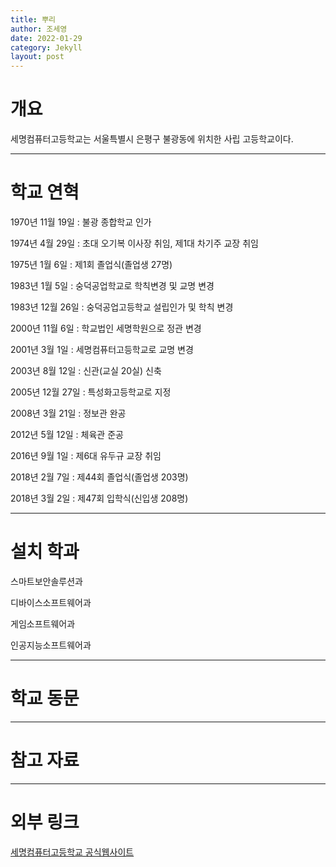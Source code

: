 ```yaml
---
title: 뿌리
author: 조세영
date: 2022-01-29
category: Jekyll
layout: post
---
```


# 개요
세명컴퓨터고등학교는 서울특별시 은평구 불광동에 위치한 사립 고등학교이다.

---
# 학교 연혁
1970년 11월 19일 : 불광 종합학교 인가

1974년 4월 29일 : 초대 오기복 이사장 취임, 제1대 차기주 교장 취임

1975년 1월 6일 : 제1회 졸업식(졸업생 27명)

1983년 1월 5일 : 숭덕공업학교로 학칙변경 및 교명 변경

1983년 12월 26일 : 숭덕공업고등학교 설립인가 및 학칙 변경

2000년 11월 6일 : 학교법인 세명학원으로 정관 변경

2001년 3월 1일 : 세명컴퓨터고등학교로 교명 변경

2003년 8월 12일 : 신관(교실 20실) 신축

2005년 12월 27일 : 특성화고등학교로 지정

2008년 3월 21일 : 정보관 완공

2012년 5월 12일 : 체육관 준공

2016년 9월 1일 : 제6대 유두규 교장 취임

2018년 2월 7일 : 제44회 졸업식(졸업생 203명)

2018년 3월 2일 : 제47회 입학식(신입생 208명)

---
# 설치 학과
스마트보안솔루션과

디바이스소프트웨어과

게임소프트웨어과

인공지능소프트웨어과

---
# 학교 동문

---
# 참고 자료

---
# 외부 링크
[세명컴퓨터고등학교 공식웹사이트][1]

[1]:https://smc.sen.hs.kr/